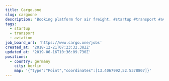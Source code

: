```yaml
---
title: Cargo.one
slug: cargoone
description: 'Booking platform for air freight. #startup #transport #aviation'
tags:
  - startup
  - transport
  - aviation
job_board_url: 'https://www.cargo.one/jobs'
created_at: '2018-12-21T07:23:32.382Z'
updated_at: '2019-06-16T10:36:09.730Z'
positions:
  - country: germany
    city: berlin
    map: '{"type":"Point","coordinates":[13.4067992,52.5378807]}'
---
```

